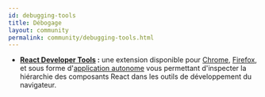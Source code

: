 ```yaml
---
id: debugging-tools
title: Débogage
layout: community
permalink: community/debugging-tools.html
---
```


  * **[React Developer Tools](https://github.com/facebook/react-devtools) :** une extension disponible pour [Chrome](https://chrome.google.com/webstore/detail/react-developer-tools/fmkadmapgofadopljbjfkapdkoienihi?hl=fr), [Firefox](https://addons.mozilla.org/firefox/addon/react-devtools/), et sous forme d'[application autonome](https://github.com/facebook/react-devtools/tree/master/packages/react-devtools) vous permettant d'inspecter la hiérarchie des composants React dans les outils de développement du navigateur.
